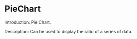 # PieChart

Introduction: Pie Chart.

Description: Can be used to display the ratio of a series of data.
